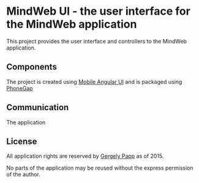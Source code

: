 # MindWeb UI - the user interface for the MindWeb application

This project provides the user interface and controllers to the MindWeb application.

## Components
The project is created using [Mobile Angular UI](http://mobileangularui.com/)
and is packaged using [PhoneGap](http://phonegap.com/)

## Communication
The application 

## License

All application rights are reserved by [Gergely Papp](gergely.papp@itworks.hu) as of 2015. 

No parts of the application may be reused without the express permission of the author.